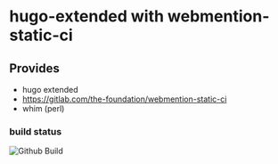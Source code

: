hugo-extended with webmention-static-ci
===


## Provides

* hugo extended
* https://gitlab.com/the-foundation/webmention-static-ci
* whim (perl)


### build status

![Github Build](https://github.com/thefoundation-builder/hugo-extended-webmentions/actions/workflows/build.yml/badge.svg)